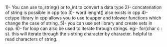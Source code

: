 1)- You can use to_string() or to_int to convert a data type
2)- concatenation of string is  possible in cpp too
3)- word.lenght() also exists in cpp
4)- cctype library in cpp allows you to use toupper and tolower functions which change the case of string. 
5)- you can use set library and create sets in cpp. 
6)- for loop can also be used to iterate through strings. eg:- for(char c : s). this will iterate through the s string character by character. helpful to read characters of string.

